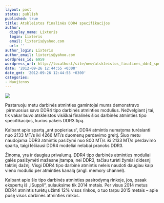 ```yaml
---
layout: post
status: publish
published: true
title: Atskleistos finalinės DDR4 specifikacijos
author:
  display_name: Lixteris
  login: Lixteris
  email: lixteris@yahoo.com
  url: ''
author_login: Lixteris
author_email: lixteris@yahoo.com
wordpress_id: 6959
wordpress_url: http://localhost/site/new/atskleistos_finalines_ddr4_specifikacijos/
date: '2012-09-26 12:44:55 +0300'
date_gmt: '2012-09-26 12:44:55 +0300'
categories:
- Naujienos
---
```

<p><div class="imgright"><img src="http://technews.lt/upload/ddr4.jpg"  /></div></p>
<p>
	Pastaruoju metu darbinės atminties gamintojai mums demonstravo &nbsp;pirmuosius savo DDR4 tipo darbinės atminties modulius. Nežvelgiant į tai, tik vakar buvo atskleistos visi&scaron;kai finalinės &scaron;ios darbinės atminties tipo specifikacijos, kurios pakeis DDR3 tipą.</p>
<p>
	Kalbant apie spartą &bdquo;ant popieriaus&ldquo;, DDR4 atmintis numatoma turėsianti nuo 2133 MT/s iki 4266 MT/s duomenų perdavimo greitį. &Scaron;iuo metu naudojama DDR3 atmintis pasižymi nuo 800 MT/s iki 2133 MT/s perdavimo sparta, taigi lėčiausi DDR4 modeliai nelabai pranoks DDR3.</p>
<p>
	Žinoma, yra ir daugiau privalumų. DDR4 tipo darbinės atminties moduliai galės pasižymėti mažesne įtampa, nei DDR3, tačiau turėti žymiai didesnį taktinį dažnį. Visgi DDR4 tipo darbinė atmintis neleis naudoti daugiau kaip vieno modulio per atminties kanalą (angl. memory channel).</p>
<p>
	Kalbant apie &scaron;io tipo darbinės atminties pasirodymą rinkoje, jos, pasak ekspertų i&scaron; &bdquo;iSuppli&ldquo;, sulauksime tik 2014 metais. Per visus 2014 metus DDR4 atmintis turėtų užimti 12% visos rinkos, o tuo tarpu 2015 metais &ndash; apie pusę visos darbinės atminties rinkos.</p>
